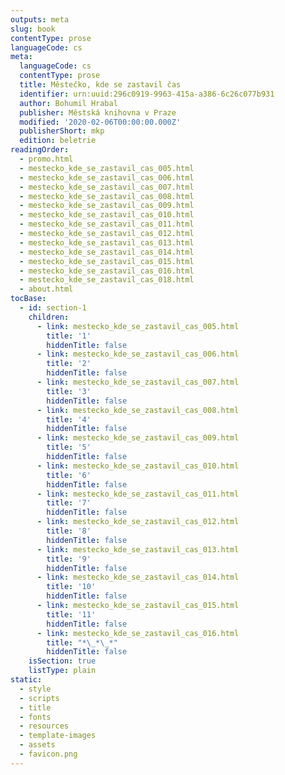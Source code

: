 ```yaml
---
outputs: meta
slug: book
contentType: prose
languageCode: cs
meta:
  languageCode: cs
  contentType: prose
  title: Městečko, kde se zastavil čas
  identifier: urn:uuid:296c0919-9963-415a-a386-6c26c077b931
  author: Bohumil Hrabal
  publisher: Městská knihovna v Praze
  modified: '2020-02-06T00:00:00.000Z'
  publisherShort: mkp
  edition: beletrie
readingOrder:
  - promo.html
  - mestecko_kde_se_zastavil_cas_005.html
  - mestecko_kde_se_zastavil_cas_006.html
  - mestecko_kde_se_zastavil_cas_007.html
  - mestecko_kde_se_zastavil_cas_008.html
  - mestecko_kde_se_zastavil_cas_009.html
  - mestecko_kde_se_zastavil_cas_010.html
  - mestecko_kde_se_zastavil_cas_011.html
  - mestecko_kde_se_zastavil_cas_012.html
  - mestecko_kde_se_zastavil_cas_013.html
  - mestecko_kde_se_zastavil_cas_014.html
  - mestecko_kde_se_zastavil_cas_015.html
  - mestecko_kde_se_zastavil_cas_016.html
  - mestecko_kde_se_zastavil_cas_018.html
  - about.html
tocBase:
  - id: section-1
    children:
      - link: mestecko_kde_se_zastavil_cas_005.html
        title: '1'
        hiddenTitle: false
      - link: mestecko_kde_se_zastavil_cas_006.html
        title: '2'
        hiddenTitle: false
      - link: mestecko_kde_se_zastavil_cas_007.html
        title: '3'
        hiddenTitle: false
      - link: mestecko_kde_se_zastavil_cas_008.html
        title: '4'
        hiddenTitle: false
      - link: mestecko_kde_se_zastavil_cas_009.html
        title: '5'
        hiddenTitle: false
      - link: mestecko_kde_se_zastavil_cas_010.html
        title: '6'
        hiddenTitle: false
      - link: mestecko_kde_se_zastavil_cas_011.html
        title: '7'
        hiddenTitle: false
      - link: mestecko_kde_se_zastavil_cas_012.html
        title: '8'
        hiddenTitle: false
      - link: mestecko_kde_se_zastavil_cas_013.html
        title: '9'
        hiddenTitle: false
      - link: mestecko_kde_se_zastavil_cas_014.html
        title: '10'
        hiddenTitle: false
      - link: mestecko_kde_se_zastavil_cas_015.html
        title: '11'
        hiddenTitle: false
      - link: mestecko_kde_se_zastavil_cas_016.html
        title: "*\_*\_*"
        hiddenTitle: false
    isSection: true
    listType: plain
static:
  - style
  - scripts
  - title
  - fonts
  - resources
  - template-images
  - assets
  - favicon.png
---
```

